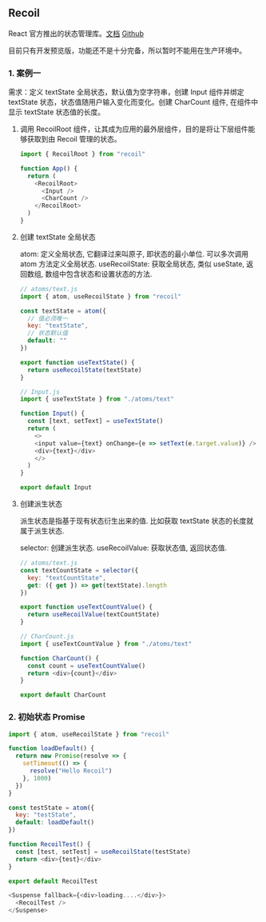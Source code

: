 ## Recoil

React 官方推出的状态管理库。[文档](https://recoiljs.org/) [Github](https://github.com/facebookexperimental/Recoil)

目前只有开发预览版，功能还不是十分完备，所以暂时不能用在生产环境中。

### 1. 案例一

需求：定义 textState 全局状态，默认值为空字符串，创建 Input 组件并绑定 textState 状态，状态值随用户输入变化而变化。创建 CharCount 组件, 在组件中显示 textState 状态值的长度。

1. 调用 RecoilRoot 组件，让其成为应用的最外层组件，目的是将让下层组件能够获取到由 Recoil 管理的状态。

   ```js
   import { RecoilRoot } from "recoil"
   
   function App() {
     return (
       <RecoilRoot>
         <Input />
         <CharCount />
       </RecoilRoot>
     )
   }
   ```

2. 创建 textState 全局状态

   atom: 定义全局状态, 它翻译过来叫原子, 即状态的最小单位. 可以多次调用 atom 方法定义全局状态.
   useRecoilState: 获取全局状态, 类似 useState, 返回数组, 数组中包含状态和设置状态的方法.

   ```js
   // atoms/text.js
   import { atom, useRecoilState } from "recoil"
   
   const textState = atom({
     // 值必须唯一
     key: "textState",
     // 状态默认值
     default: ""
   })
   
   export function useTextState() {
     return useRecoilState(textState)
   }
   ```

   ```js
   // Input.js
   import { useTextState } from "./atoms/text"
   
   function Input() {
     const [text, setText] = useTextState()
     return (
       <>
       <input value={text} onChange={e => setText(e.target.value)} />
       <div>{text}</div>
       </>
     )
   }
   
   export default Input
   ```

3. 创建派生状态

   派生状态是指基于现有状态衍生出来的值. 比如获取 textState 状态的长度就属于派生状态.

   selector: 创建派生状态.
   useRecoilValue: 获取状态值, 返回状态值.

   ```js
   // atoms/text.js
   const textCountState = selector({
     key: "textCountState",
     get: ({ get }) => get(textState).length
   })
   
   export function useTextCountValue() {
     return useRecoilValue(textCountState)
   }
   ```

   ```js
   // CharCount.js
   import { useTextCountValue } from "./atoms/text"
   
   function CharCount() {
     const count = useTextCountValue()
     return <div>{count}</div>
   }
   
   export default CharCount
   ```


### 2. 初始状态 Promise

```js
import { atom, useRecoilState } from "recoil"

function loadDefault() {
  return new Promise(resolve => {
    setTimeout(() => {
      resolve("Hello Recoil")
    }, 1000)
  })
}

const testState = atom({
  key: "testState",
  default: loadDefault()
})

function RecoilTest() {
  const [test, setTest] = useRecoilState(testState)
  return <div>{test}</div>
}

export default RecoilTest
```

```js
<Suspense fallback={<div>loading....</div>}>
  <RecoilTest />
</Suspense>
```




